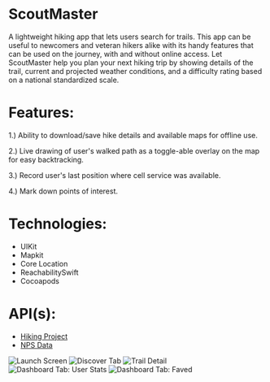 # ScoutMaster

A lightweight hiking app that lets users search for trails. This app can be useful to newcomers and veteran hikers alike with its handy features that can be used on the journey, with and without online access. Let ScoutMaster help you plan your next hiking trip by showing details of the trail, current and projected weather conditions, and a difficulty rating based on a national standardized scale.


# Features:

1.) Ability to download/save hike details and available maps for offline use.
	
2.) Live drawing of user's walked path as a toggle-able overlay on the map for easy backtracking.

3.) Record user's last position where cell service was available.

4.) Mark down points of interest.


# Technologies:

-	UIKit
-	Mapkit
-	Core Location
-	ReachabilitySwift
-	Cocoapods

# API(s): 
-	[Hiking Project](https://www.hikingproject.com/data)
-	[NPS Data](https://www.nps.gov/subjects/digital/nps-data-api.htm)

![Launch Screen](https://github.com/jr3911/ScoutMaster/blob/master/ScoutMasterWireFrameImages/launchScreen.png)
![Discover Tab](https://github.com/jr3911/ScoutMaster/blob/master/ScoutMasterWireFrameImages/DiscoverTab.png)
![Trail Detail](https://github.com/jr3911/ScoutMaster/blob/master/ScoutMasterWireFrameImages/TrailDetail.png)
![Dashboard Tab: User Stats](https://github.com/jr3911/ScoutMaster/blob/master/ScoutMasterWireFrameImages/DashboadStats.png)
![Dashboard Tab: Faved](https://github.com/jr3911/ScoutMaster/blob/master/ScoutMasterWireFrameImages/DashboardFavedHikes.png)

